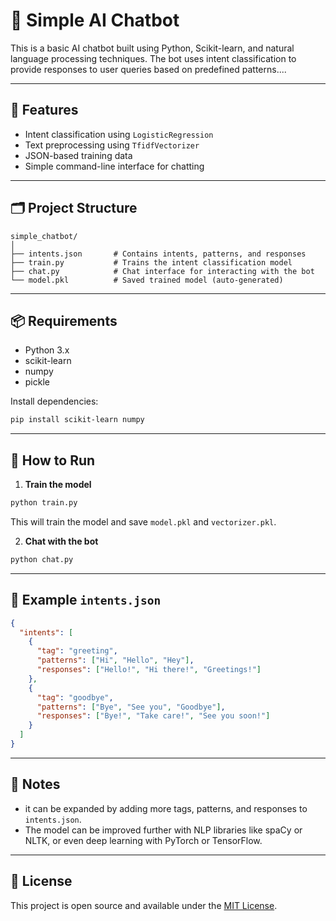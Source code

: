 # 🤖 Simple AI Chatbot 

This is a basic AI chatbot built using Python, Scikit-learn, and natural language processing techniques. The bot uses intent classification to provide responses to user queries based on predefined patterns....

---

## 🧠 Features

- Intent classification using `LogisticRegression`
- Text preprocessing using `TfidfVectorizer`
- JSON-based training data
- Simple command-line interface for chatting

---

## 🗂️ Project Structure

```
simple_chatbot/
│
├── intents.json       # Contains intents, patterns, and responses
├── train.py           # Trains the intent classification model
├── chat.py            # Chat interface for interacting with the bot
└── model.pkl          # Saved trained model (auto-generated)
```

---

## 📦 Requirements

- Python 3.x
- scikit-learn
- numpy
- pickle

Install dependencies:

```bash
pip install scikit-learn numpy
```

---

## 🚀 How to Run

1. **Train the model**

```bash
python train.py
```

This will train the model and save `model.pkl` and `vectorizer.pkl`.

2. **Chat with the bot**

```bash
python chat.py
```
---

## 🧾 Example `intents.json`

```json
{
  "intents": [
    {
      "tag": "greeting",
      "patterns": ["Hi", "Hello", "Hey"],
      "responses": ["Hello!", "Hi there!", "Greetings!"]
    },
    {
      "tag": "goodbye",
      "patterns": ["Bye", "See you", "Goodbye"],
      "responses": ["Bye!", "Take care!", "See you soon!"]
    }
  ]
}
```

---

## 📌 Notes
- it can be expanded by adding more tags, patterns, and responses to `intents.json`.
- The model can be improved further with NLP libraries like spaCy or NLTK, or even deep learning with PyTorch or TensorFlow.

---
## 📄 License

This project is open source and available under the [MIT License](LICENSE).
